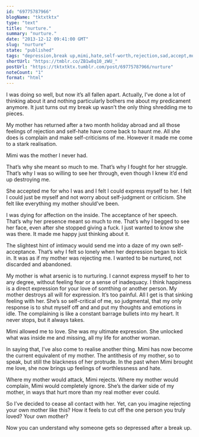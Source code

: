 ```yaml
---
id: "69775787966"
blogName: "tktxtktx"
type: "text"
title: "nurture."
summary: "nurture."
date: "2013-12-12 09:41:00 GMT"
slug: "nurture"
state: "published"
tags: "depression,break up,mimi,hate,self-worth,rejection,sad,accept,mother"
shortUrl: "https://tmblr.co/ZB1w8q10_zWU_"
postUrl: "https://tktxtktx.tumblr.com/post/69775787966/nurture"
noteCount: "1"
format: "html"
---
```


I was doing so well, but now it’s all fallen apart. Actually, I’ve done a lot of thinking about it and nothing particularly bothers me about my predicament anymore. It just turns out my break up wasn’t the only thing shredding me to pieces.

My mother has returned after a two month holiday abroad and all those feelings of rejection and self-hate have come back to haunt me. All she does is complain and make self-criticisms of me. However it made me come to a stark realisation.

Mimi was the mother I never had.

That’s why she meant so much to me. That’s why I fought for her struggle. That’s why I was so willing to see her through, even though I knew it’d end up destroying me. 

She accepted me for who I was and I felt I could express myself to her. I felt I could just be myself and not worry about self-judgment or criticism. She felt like everything my mother should’ve been.

I was dying for affection on the inside. The acceptance of her speech. That’s why her presence meant so much to me. That’s why I begged to see her face, even after she stopped giving a fuck. I just wanted to know she was there. It made me happy just thinking about it.

The slightest hint of intimacy would send me into a daze of my own self-acceptance. That’s why I felt so lonely when her depression began to kick in. It was as if my mother was rejecting me. I wanted to be nurtured, not discarded and abandoned.

My mother is what arsenic is to nurturing. I cannot express myself to her to any degree, without feeling fear or a sense of inadequacy. I think happiness is a direct expression for your love of somthing or another person. My mother destroys all will for expression. It’s too painful. All I get is that sinking feeling with her. She’s so self-critical of me, so judgmental, that my only response is to shut myself off and and put my thoughts and emotions in idle. The complaining is like a constant barrage bullets into my heart. It never stops, but it always takes.

Mimi allowed me to love. She was my ultimate expression. She unlocked what was inside me and missing, all my life for another woman. 

In saying that, I’ve also come to realise another thing. Mimi has now become the current equivalent of my mother. The antithesis of my mother, so to speak, but still the blackness of her protrude. In the past when Mimi brought me love, she now brings up feelings of worthlessness and hate.

Where my mother would attack, Mimi rejects. Where my mother would complain, Mimi would completely ignore. She’s the darker side of my mother, in ways that hurt more than my real mother ever could.

So I’ve decided to cease all contact with her. Yet, can you imagine rejecting your own mother like this? How it feels to cut off the one person you truly loved? Your own mother?

Now you can understand why someone gets so depressed after a break up.